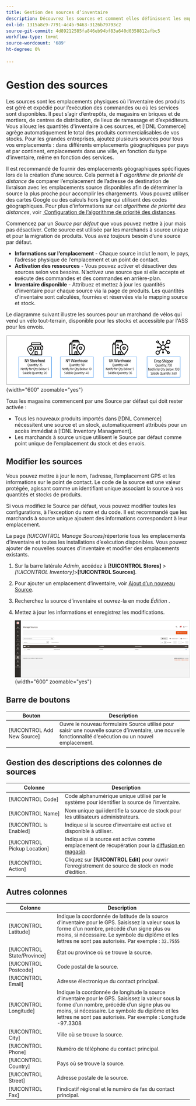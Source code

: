 ```yaml
---
title: Gestion des sources d’inventaire
description: Découvrez les sources et comment elles définissent les emplacements physiques où l’inventaire des produits est géré et expédié pour l’exécution des commandes, ou où les services sont disponibles.
exl-id: 1315a8c9-7791-4c4b-9463-3126b79793c2
source-git-commit: 4d89212585fa846eb94bf83a640d0358812afbc5
workflow-type: tm+mt
source-wordcount: '689'
ht-degree: 0%

---
```


# Gestion des sources

Les sources sont les emplacements physiques où l’inventaire des produits est géré et expédié pour l’exécution des commandes ou où les services sont disponibles. Il peut s’agir d’entrepôts, de magasins en briques et de mortiers, de centres de distribution, de lieux de ramassage et d’expéditeurs. Vous allouez les quantités d&#39;inventaire à ces sources, et [!DNL Commerce] agrège automatiquement le total des produits commercialisables de vos stocks. Pour les grandes entreprises, ajoutez plusieurs sources pour tous vos emplacements : dans différents emplacements géographiques par pays et par continent, emplacements dans une ville, en fonction du type d’inventaire, même en fonction des services.

Il est recommandé de fournir des emplacements géographiques spécifiques lors de la création d’une source. Cela permet à l’ _algorithme de priorité de distance_ de comparer l’emplacement de l’adresse de destination de livraison avec les emplacements source disponibles afin de déterminer la source la plus proche pour accomplir les chargements. Vous pouvez utiliser des cartes Google ou des calculs hors ligne qui utilisent des codes géographiques. Pour plus d’informations sur cet _algorithme de priorité des distances_, voir [&#x200B; Configuration de l’algorithme de priorité des distances](distance-priority-algorithm.md).

Commencez par un _Source par défaut_ que vous pouvez mettre à jour mais pas désactiver. Cette source est utilisée par les marchands à source unique et pour la migration de produits. Vous avez toujours besoin d’une source par défaut.

- **Informations sur l’emplacement** - Chaque source inclut le nom, le pays, l’adresse physique de l’emplacement et un point de contact.
- **Activation des ressources** - Vous pouvez activer et désactiver des sources selon vos besoins. N’activez une source que si elle accepte et exécute des commandes et des commandes en arrière-plan.
- **Inventaire disponible** - Attribuez et mettez à jour les quantités d’inventaire pour chaque source via la page de produits. Les quantités d&#39;inventaire sont calculées, fournies et réservées via le mapping source et stock.

Le diagramme suivant illustre les sources pour un marchand de vélos qui vend un vélo tout-terrain, disponible pour les stocks et accessible par l&#39;ASS pour les envois.

![Exemple de diagramme de sources](assets/diagram-sources.png){width="600" zoomable="yes"}

Tous les magasins commencent par une Source par défaut qui doit rester activée :

- Tous les nouveaux produits importés dans [!DNL Commerce] nécessitent une source et un stock, automatiquement attribués pour un accès immédiat à [!DNL Inventory Management].
- Les marchands à source unique utilisent le Source par défaut comme point unique de l’emplacement du stock et des envois.

## Modifier les sources

Vous pouvez mettre à jour le nom, l’adresse, l’emplacement GPS et les informations sur le point de contact. Le code de la source est une valeur protégée, agissant comme un identifiant unique associant la source à vos quantités et stocks de produits.

Si vous modifiez le Source par défaut, vous pouvez modifier toutes les configurations, à l’exception du nom et du code. Il est recommandé que les marchands à source unique ajoutent des informations correspondant à leur emplacement.

La page _[!UICONTROL Manage Sources]_&#x200B;répertorie tous les emplacements d’inventaire et toutes les installations d’exécution disponibles. Vous pouvez ajouter de nouvelles sources d’inventaire et modifier des emplacements existants.

1. Sur la barre latérale _Admin_, accédez à **[!UICONTROL Stores]** > _[!UICONTROL Inventory]_>**[!UICONTROL Sources]**.

1. Pour ajouter un emplacement d’inventaire, voir [Ajout d’un nouveau Source](sources-add.md).

1. Recherchez la source d’inventaire et ouvrez-la en mode _Édition_ .

1. Mettez à jour les informations et enregistrez les modifications.

   ![Gérer les sources](assets/inventory-sources.png){width="600" zoomable="yes"}

## Barre de boutons

| Bouton | Description |
|--|--|
| [!UICONTROL Add New Source] | Ouvre le nouveau formulaire Source utilisé pour saisir une nouvelle source d’inventaire, une nouvelle fonctionnalité d’exécution ou un nouvel emplacement. |

## Gestion des descriptions des colonnes de sources

| Colonne | Description |
|--|--|
| [!UICONTROL Code] | Code alphanumérique unique utilisé par le système pour identifier la source de l’inventaire. |
| [!UICONTROL Name] | Nom unique qui identifie la source de stock pour les utilisateurs administrateurs. |
| [!UICONTROL Is Enabled] | Indique si la source d’inventaire est active et disponible à utiliser. |
| [!UICONTROL Pickup Location] | Indique si la source est active comme emplacement de récupération pour la [diffusion en magasin](../stores-purchase/shipping-in-store-delivery.md). |
| [!UICONTROL Action] | Cliquez sur **[!UICONTROL Edit]** pour ouvrir l’enregistrement de source de stock en mode d’édition. |

## Autres colonnes

| Colonne | Description |
|--- |--- |
| [!UICONTROL Latitude] | Indique la coordonnée de latitude de la source d’inventaire pour le GPS. Saisissez la valeur sous la forme d’un nombre, précédé d’un signe plus ou moins, si nécessaire. Le symbole du diplôme et les lettres ne sont pas autorisés. Par exemple : `32.7555` |
| [!UICONTROL State/Province] | État ou province où se trouve la source. |
| [!UICONTROL Postcode] | Code postal de la source. |
| [!UICONTROL Email] | Adresse électronique du contact principal. |
| [!UICONTROL Longitude] | Indique la coordonnée de longitude la source d’inventaire pour le GPS. Saisissez la valeur sous la forme d’un nombre, précédé d’un signe plus ou moins, si nécessaire. Le symbole du diplôme et les lettres ne sont pas autorisés. Par exemple : Longitude -97.3308 |
| [!UICONTROL City] | Ville où se trouve la source. |
| [!UICONTROL Phone] | Numéro de téléphone du contact principal. |
| [!UICONTROL Country] | Pays où se trouve la source. |
| [!UICONTROL Street] | Adresse postale de la source. |
| [!UICONTROL Fax] | l&#39;indicatif régional et le numéro de fax du contact principal. |
